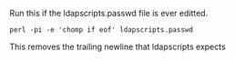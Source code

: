 Run this if the ldapscripts.passwd file is ever editted.

	perl -pi -e 'chomp if eof' ldapscripts.passwd

This removes the trailing newline that ldapscripts expects
